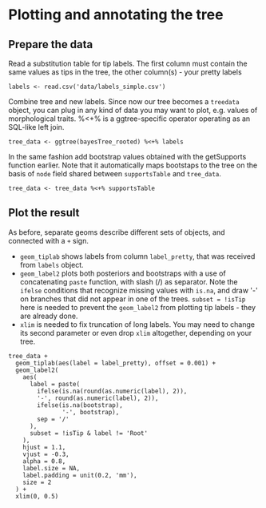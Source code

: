 # Plotting and annotating the tree

## Prepare the data

Read a substitution table for tip labels. The first column must contain the same values as tips in the tree, the other column(s) - your pretty labels

````rscript
labels <- read.csv('data/labels_simple.csv')
````

Combine tree and new labels. Since now our tree becomes a ``treedata`` object, you can plug in any kind of data you may want to plot, e.g. values of morphological traits. %<+% is a ggtree-specific operator operating as an SQL-like left join.

````rscript
tree_data <- ggtree(bayesTree_rooted) %<+% labels
````

In the same fashion add bootstrap values obtained with the getSupports function earlier. Note that it automatically maps bootstaps to the tree on the basis of ``node`` field shared between ``supportsTable`` and ``tree_data``.   

````rscript
tree_data <- tree_data %<+% supportsTable
````

## Plot the result 

As before, separate geoms describe different sets of objects, and connected with a ``+`` sign. 
- ``geom_tiplab`` shows labels from column ``label_pretty``, that was received from ``labels`` object. 
- ``geom_label2`` plots both posteriors and bootstraps with a use of concatenating ``paste`` function, with slash (/) as separator. Note the ``ifelse`` conditions that recognize missing values with ``is.na``, and draw '-' on branches that did not appear in one of the trees. ``subset = !isTip`` here is needed to prevent the ``geom_label2`` from plotting tip labels - they are already done.
- ``xlim`` is needed to fix truncation of long labels. You may need to change its second parameter or even drop ``xlim`` altogether, depending on your tree.

````rscript
tree_data +
  geom_tiplab(aes(label = label_pretty), offset = 0.001) +
  geom_label2(
    aes(
      label = paste(
        ifelse(is.na(round(as.numeric(label), 2)),
        '-', round(as.numeric(label), 2)),
        ifelse(is.na(bootstrap),
               '-', bootstrap),
        sep = '/'
      ),
      subset = !isTip & label != 'Root'
    ),
    hjust = 1.1,
    vjust = -0.3,
    alpha = 0.8,
    label.size = NA,
    label.padding = unit(0.2, 'mm'),
    size = 2
  ) +
  xlim(0, 0.5)
  ````
